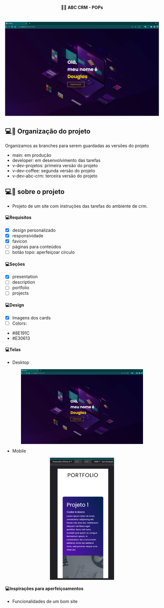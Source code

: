 <h4 align="center"> 
	 🚀🚧 ABC CRM - POPs
</h4>

<h1 align="center">
    <img alt="Portfólio" title="#Portfólio" src="./.github/desktop-2.jpg" />
</h1> 

## 💻🔖 Organização do projeto 

Organizamos as branches para serem guardadas as versões do projeto
- main: em produção
- developer: em desenvolvimento das tarefas
- v-dev-projetos: primeira versão do projeto
- v-dev-coffee: segunda versão do projeto
- v-dev-abc-crm: terceira versão do projeto

## 💻🔖 sobre o projeto 

- Projeto de um site com instruções das tarefas do ambiente de crm.

#### 💻Requisitos

- [x] design personalizado
- [x] responsividade
- [x] favicon
- [ ] páginas para conteúdos
- [ ] botão topo: aperfeiçoar círculo

#### 💻Seções

- [x] presentation
- [ ] description
- [ ] portfolio
- [ ] projects

#### 💻Design

- [x] Imagens dos cards  
- [ ] Colors:
- #8E191C 
- #E30613

#### 💻Telas

- Desktop

<p align="center" style="display: flex; align-items: flex-start; justify-content: center;">
    <img alt="Portfólio" title="#Portfólio" src="./.github/desktop-2.jpg" width="400px"/>
</p>

- Mobile

<p align="center" style="display: flex; align-items: flex-start; justify-content: center;">
    <img alt="Portfólio" title="#Portfólio" src="./.github/mobile-1.jpg" height="400px"/>
</p>

#### 💻Inspirações para aperfeiçoamentos  

- Funcionalidades de um bom site